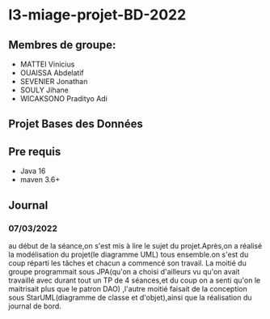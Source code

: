 # l3-miage-projet-BD-2022

## Membres de groupe:
* MATTEI Vinicius
* OUAISSA Abdelatif
* SEVENIER Jonathan
* SOULY Jihane
* WICAKSONO Pradityo Adi


## Projet Bases des Données


## Pre requis
* Java 16
* maven 3.6+


## Journal
### 07/03/2022
au début de la séance,on s'est mis à lire le sujet du projet.Après,on a réalisé la modélisation du projet(le diagramme UML) tous ensemble.on s'est du coup réparti les tâches et chacun a commencé son travail. La moitié du groupe programmait sous JPA(qu'on a choisi d'ailleurs vu qu'on avait travaillé avec durant tout un TP de 4 séances,et du coup on a senti qu'on le maitrisait plus que le patron DAO) ,l'autre moitié faisait de la conception sous StarUML(diagramme de classe et d'objet),ainsi que la réalisation du journal de bord.
